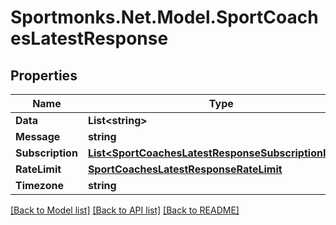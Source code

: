 # Sportmonks.Net.Model.SportCoachesLatestResponse

## Properties

Name | Type | Description | Notes
------------ | ------------- | ------------- | -------------
**Data** | **List&lt;string&gt;** |  | [optional] 
**Message** | **string** |  | [optional] 
**Subscription** | [**List&lt;SportCoachesLatestResponseSubscriptionInner&gt;**](SportCoachesLatestResponseSubscriptionInner.md) |  | [optional] 
**RateLimit** | [**SportCoachesLatestResponseRateLimit**](SportCoachesLatestResponseRateLimit.md) |  | [optional] 
**Timezone** | **string** |  | [optional] 

[[Back to Model list]](../README.md#documentation-for-models) [[Back to API list]](../README.md#documentation-for-api-endpoints) [[Back to README]](../README.md)

